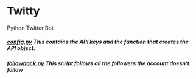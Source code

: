 # Twitty
Python Twitter Bot

##### [config.py](/twitty/config.py) This contains the API keys and the function that creates the API object.
##### [followback.py](twitty/followback.py) This script follows all the followers the account doesn't follow
